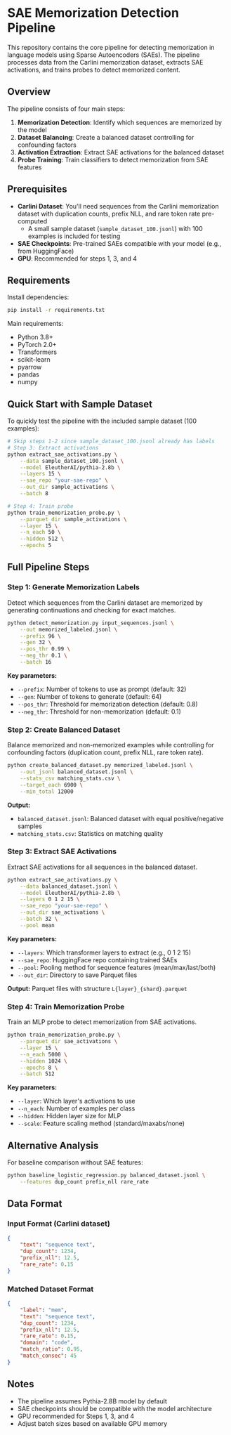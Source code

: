 # SAE Memorization Detection Pipeline

This repository contains the core pipeline for detecting memorization in language models using Sparse Autoencoders (SAEs). The pipeline processes data from the Carlini memorization dataset, extracts SAE activations, and trains probes to detect memorized content.

## Overview

The pipeline consists of four main steps:

1. **Memorization Detection**: Identify which sequences are memorized by the model
2. **Dataset Balancing**: Create a balanced dataset controlling for confounding factors
3. **Activation Extraction**: Extract SAE activations for the balanced dataset
4. **Probe Training**: Train classifiers to detect memorization from SAE features

## Prerequisites

- **Carlini Dataset**: You'll need sequences from the Carlini memorization dataset with duplication counts, prefix NLL, and rare token rate pre-computed
  - A small sample dataset (`sample_dataset_100.jsonl`) with 100 examples is included for testing
- **SAE Checkpoints**: Pre-trained SAEs compatible with your model (e.g., from HuggingFace)
- **GPU**: Recommended for steps 1, 3, and 4

## Requirements

Install dependencies:
```bash
pip install -r requirements.txt
```

Main requirements:
- Python 3.8+
- PyTorch 2.0+
- Transformers
- scikit-learn
- pyarrow
- pandas
- numpy

## Quick Start with Sample Dataset

To quickly test the pipeline with the included sample dataset (100 examples):

```bash
# Skip steps 1-2 since sample_dataset_100.jsonl already has labels
# Step 3: Extract activations
python extract_sae_activations.py \
    --data sample_dataset_100.jsonl \
    --model EleutherAI/pythia-2.8b \
    --layers 15 \
    --sae_repo "your-sae-repo" \
    --out_dir sample_activations \
    --batch 8

# Step 4: Train probe
python train_memorization_probe.py \
    --parquet_dir sample_activations \
    --layer 15 \
    --n_each 50 \
    --hidden 512 \
    --epochs 5
```

## Full Pipeline Steps

### Step 1: Generate Memorization Labels

Detect which sequences from the Carlini dataset are memorized by generating continuations and checking for exact matches.

```bash
python detect_memorization.py input_sequences.jsonl \
    --out memorized_labeled.jsonl \
    --prefix 96 \
    --gen 32 \
    --pos_thr 0.99 \
    --neg_thr 0.1 \
    --batch 16
```

**Key parameters:**
- `--prefix`: Number of tokens to use as prompt (default: 32)
- `--gen`: Number of tokens to generate (default: 64)
- `--pos_thr`: Threshold for memorization detection (default: 0.8)
- `--neg_thr`: Threshold for non-memorization (default: 0.1)

### Step 2: Create Balanced Dataset

Balance memorized and non-memorized examples while controlling for confounding factors (duplication count, prefix NLL, rare token rate).

```bash
python create_balanced_dataset.py memorized_labeled.jsonl \
    --out_jsonl balanced_dataset.jsonl \
    --stats_csv matching_stats.csv \
    --target_each 6900 \
    --min_total 12000
```

**Output:**
- `balanced_dataset.jsonl`: Balanced dataset with equal positive/negative samples
- `matching_stats.csv`: Statistics on matching quality

### Step 3: Extract SAE Activations

Extract SAE activations for all sequences in the balanced dataset.

```bash
python extract_sae_activations.py \
    --data balanced_dataset.jsonl \
    --model EleutherAI/pythia-2.8b \
    --layers 0 1 2 15 \
    --sae_repo "your-sae-repo" \
    --out_dir sae_activations \
    --batch 32 \
    --pool mean
```

**Key parameters:**
- `--layers`: Which transformer layers to extract (e.g., 0 1 2 15)
- `--sae_repo`: HuggingFace repo containing trained SAEs
- `--pool`: Pooling method for sequence features (mean/max/last/both)
- `--out_dir`: Directory to save Parquet files

**Output:** Parquet files with structure `L{layer}_{shard}.parquet`

### Step 4: Train Memorization Probe

Train an MLP probe to detect memorization from SAE activations.

```bash
python train_memorization_probe.py \
    --parquet_dir sae_activations \
    --layer 15 \
    --n_each 5000 \
    --hidden 1024 \
    --epochs 8 \
    --batch 512
```

**Key parameters:**
- `--layer`: Which layer's activations to use
- `--n_each`: Number of examples per class
- `--hidden`: Hidden layer size for MLP
- `--scale`: Feature scaling method (standard/maxabs/none)

## Alternative Analysis

For baseline comparison without SAE features:

```bash
python baseline_logistic_regression.py balanced_dataset.jsonl \
    --features dup_count prefix_nll rare_rate
```

## Data Format

### Input Format (Carlini dataset)
```json
{
    "text": "sequence text",
    "dup_count": 1234,
    "prefix_nll": 12.5,
    "rare_rate": 0.15
}
```

### Matched Dataset Format
```json
{
    "label": "mem",
    "text": "sequence text",
    "dup_count": 1234,
    "prefix_nll": 12.5,
    "rare_rate": 0.15,
    "domain": "code",
    "match_ratio": 0.95,
    "match_consec": 45
}
```

## Notes

- The pipeline assumes Pythia-2.8B model by default
- SAE checkpoints should be compatible with the model architecture
- GPU recommended for Steps 1, 3, and 4
- Adjust batch sizes based on available GPU memory